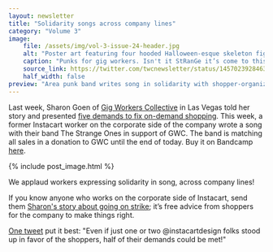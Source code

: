 ```yaml
---
layout: newsletter
title: "Solidarity songs across company lines"
category: "Volume 3"
image:
    file: /assets/img/vol-3-issue-24-header.jpg
    alt: "Poster art featuring four hooded Halloween-esque skeleton figures"
    caption: "Punks for gig workers. Isn't it StRanGe it’s come to this?"
    source_link: https://twitter.com/twcnewsletter/status/1457023928463855617
    half_width: false
preview: "Area punk band writes song in solidarity with shopper-organizers"
---
```


Last week, Sharon Goen of [Gig Workers Collective](https://twitter.com/GigWC) in Las Vegas told her story and presented [five demands to fix on-demand shopping](https://news.techworkerscoalition.org/2021/11/02/issue-23/). This week, a former Instacart worker on the corporate side of the company wrote a song with their band The Strange Ones in support of GWC. The band is matching all sales in a donation to GWC until the end of today. Buy it on Bandcamp [here](https://wearethestrangeones.bandcamp.com/track/inside-out).

<!-- DO NOT remove the excerpt tag -->
<!--excerpt-->
<!-- remaining content goes below here -->

<!-- DO NOT remove the header image -->
{% include post_image.html %}

We applaud workers expressing solidarity in song, across company lines! 

If you know anyone who works on the corporate side of Instacart, send them [Sharon's story about going on strike](https://news.techworkerscoalition.org/2021/11/02/issue-23/); it’s free advice from shoppers for the company to make things right. 

[One tweet](https://twitter.com/yindithey/status/1455909561697591299) put it best: "Even if just one or two @instacartdesign folks stood up in favor of the shoppers, half of their demands could be met!"
